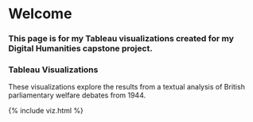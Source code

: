 # Welcome

### This page is for my Tableau visualizations created for my Digital Humanities capstone project.

### Tableau Visualizations

These visualizations explore the results from a textual analysis of British parliamentary welfare debates from 1944.

{% include viz.html %}
